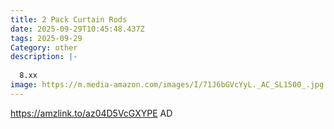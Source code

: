 ```yaml
---
title: 2 Pack Curtain Rods
date: 2025-09-29T10:45:48.437Z
tags: 2025-09-29
Category: other
description: |-
  
  8.xx
image: https://m.media-amazon.com/images/I/71J6bGVcYyL._AC_SL1500_.jpg
---
```

https://amzlink.to/az04D5VcGXYPE
AD